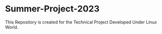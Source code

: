 # Summer-Project-2023
This Repository is created for the Technical Project Developed Under Linux World.
